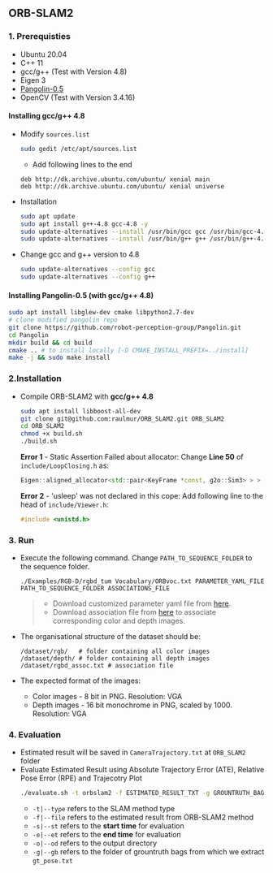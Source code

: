 ## ORB-SLAM2

### 1. Prerequisties

- Ubuntu 20.04
- C++ 11
- gcc/g++ (Test with Version 4.8)
- Eigen 3
- [Pangolin-0.5](https://github.com/robot-perception-group/Pangolin)
- OpenCV (Test with Version 3.4.16)

#### Installing gcc/g++ 4.8

- Modify `sources.list`

  ```bash
  sudo gedit /etc/apt/sources.list
  ```

    - Add following lines to the end

  ```
  deb http://dk.archive.ubuntu.com/ubuntu/ xenial main
  deb http://dk.archive.ubuntu.com/ubuntu/ xenial universe
  ```

- Installation

  ```bash
  sudo apt update
  sudo apt install g++-4.8 gcc-4.8 -y
  sudo update-alternatives --install /usr/bin/gcc gcc /usr/bin/gcc-4.8 10
  sudo update-alternatives --install /usr/bin/g++ g++ /usr/bin/g++-4.8 10
  ```

- Change gcc and g++ version to 4.8
  ```bash
  sudo update-alternatives --config gcc
  sudo update-alternatives --config g++
  ```

#### Installing Pangolin-0.5 (with **gcc/g++ 4.8**)

```bash
sudo apt install libglew-dev cmake libpython2.7-dev
# clone modified pangolin repo
git clone https://github.com/robot-perception-group/Pangolin.git
cd Pangolin
mkdir build && cd build
cmake .. # to install locally [-D CMAKE_INSTALL_PREFIX=../install]
make -j && sudo make install
```

### 2.Installation

- Compile ORB-SLAM2 with **gcc/g++ 4.8**

  ```bash
  sudo apt install libboost-all-dev
  git clone git@github.com:raulmur/ORB_SLAM2.git ORB_SLAM2
  cd ORB_SLAM2
  chmod +x build.sh
  ./build.sh
  ```

  **Error 1** - Static Assertion Failed about allocator: Change **Line 50** of `include/LoopClosing.h` as:

  ```cpp
  Eigen::aligned_allocator<std::pair<KeyFrame *const, g2o::Sim3> > > KeyFrameAndPose;
  ```

  **Error 2** - 'usleep' was not declared in this cope: Add following line to the head of `include/Viewer.h`:

  ```cpp
  #include <unistd.h>
  ```

### 3. Run

- Execute the following command. Change `PATH_TO_SEQUENCE_FOLDER` to the sequence folder.

  ```
  ./Examples/RGB-D/rgbd_tum Vocabulary/ORBvoc.txt PARAMETER_YAML_FILE PATH_TO_SEQUENCE_FOLDER ASSOCIATIONS_FILE
  ```

  > - Download customized parameter yaml file from [here](https://github.com/Kyle-Xu001/Synthetic-Robotic-Data-Generation/blob/main/launch/config/DynaSLAM-mpi.yaml).
  > - Download association file from [here](https://github.com/Kyle-Xu001/Synthetic-Robotic-Data-Generation/blob/main/config/rgbd_assoc.txt) to associate corresponding color and depth images.

- The organisational structure of the dataset should be:
  ```
  /dataset/rgb/   # folder containing all color images
  /dataset/depth/ # folder containing all depth images
  /dataset/rgbd_assoc.txt # association file
  ```
- The expected format of the images:
    - Color images - 8 bit in PNG. Resolution: VGA
    - Depth images - 16 bit monochrome in PNG, scaled by 1000. Resolution: VGA

### 4. Evaluation

- Estimated result will be saved in `CameraTrajectory.txt` at `ORB_SLAM2` folder
- Evaluate Estimated Result using Absolute Trajectory Error (ATE), Relative Pose Error (RPE) and Trajecotry Plot
  ```bash
  ./evaluate.sh -t orbslam2 -f ESTIMATED_RESULT_TXT -g GROUNTRUTH_BAG_FOLDER (-o OUTPUTDIR) (-s 0.0) (-e 60.0)
  ```
    - `-t|--type` refers to the SLAM method type
    - `-f|--file` refers to the estimated result from ORB-SLAM2 method
    - `-s|--st` refers to the **start time** for evaluation
    - `-e|--et` refers to the **end time** for evaluation
    - `-o|--od` refers to the output directory
    - `-g|--gb` refers to the folder of grountruth bags from which we extract `gt_pose.txt`
